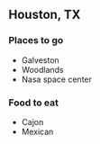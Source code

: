 ## Houston, TX

### Places to go

- Galveston
- Woodlands
- Nasa space center

### Food to eat

- Cajon
- Mexican